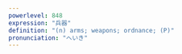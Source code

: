```yaml
---
powerlevel: 848
expression: "兵器"
definition: "(n) arms; weapons; ordnance; (P)"
pronunciation: "へいき"
---
```


